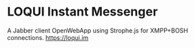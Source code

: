 LOQUI Instant Messenger
=====

A Jabber client OpenWebApp using Strophe.js for XMPP+BOSH connections.
https://loqui.im
